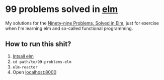 # 99 problems solved in [elm](http://elm-lang.org/)

My solutions for the [Ninety-nine Problems, Solved in Elm](https://www.gitbook.com/book/johncrane/ninety-nine-elm-problems/details), just for exercise when I'm learning elm and so-called functional programming.

## How to run this shit?

1. [Intsall elm](https://guide.elm-lang.org/install.html)
2. `cd path/to/99-problems-elm`
3. `elm-reactor`
4. Open [localhost:8000](http://localhost:8000/)
